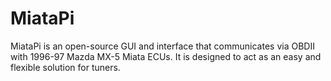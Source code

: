 # MiataPi
MiataPi is an open-source GUI and interface that communicates via OBDII with 1996-97 Mazda MX-5 Miata ECUs. It is designed to act as an easy and flexible solution for tuners. 
